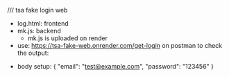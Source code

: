 /// tsa fake login web
- log.html: frontend
- mk.js: backend
  + mk.js is uploaded on render
- use: https://tsa-fake-web.onrender.com/get-login on postman to check the output:
 + body setup:
     {
    "email": "test@example.com",
    "password": "123456"
}

